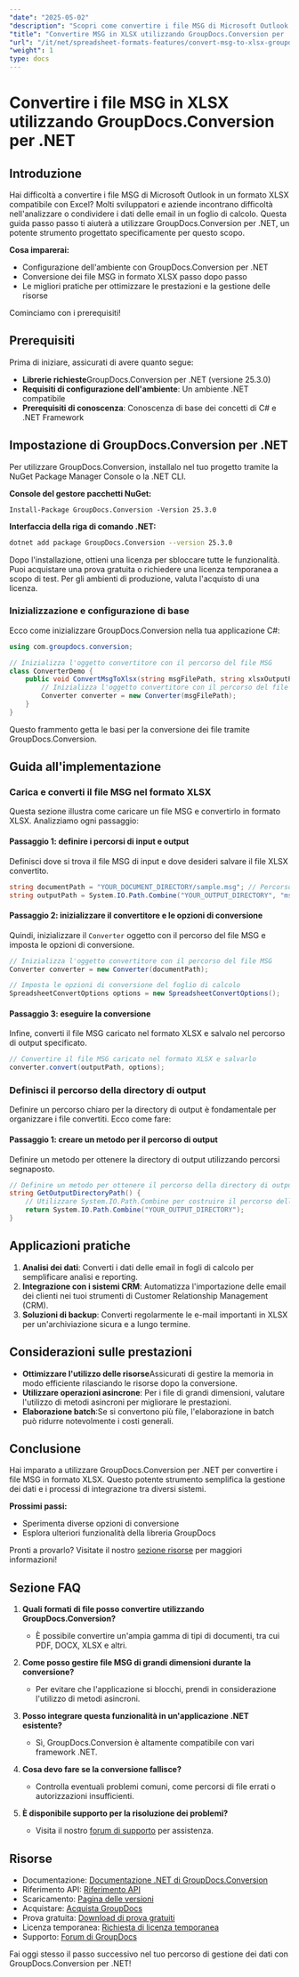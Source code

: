 ```yaml
---
"date": "2025-05-02"
"description": "Scopri come convertire i file MSG di Microsoft Outlook in formato XLSX compatibile con Excel con GroupDocs.Conversion per .NET. Segui questa guida passo passo per un'integrazione perfetta e una gestione efficiente dei dati."
"title": "Convertire MSG in XLSX utilizzando GroupDocs.Conversion per .NET&#58; una guida passo passo"
"url": "/it/net/spreadsheet-formats-features/convert-msg-to-xlsx-groupdocs-net/"
"weight": 1
type: docs
---
```

# Convertire i file MSG in XLSX utilizzando GroupDocs.Conversion per .NET

## Introduzione

Hai difficoltà a convertire i file MSG di Microsoft Outlook in un formato XLSX compatibile con Excel? Molti sviluppatori e aziende incontrano difficoltà nell'analizzare o condividere i dati delle email in un foglio di calcolo. Questa guida passo passo ti aiuterà a utilizzare GroupDocs.Conversion per .NET, un potente strumento progettato specificamente per questo scopo.

**Cosa imparerai:**
- Configurazione dell'ambiente con GroupDocs.Conversion per .NET
- Conversione dei file MSG in formato XLSX passo dopo passo
- Le migliori pratiche per ottimizzare le prestazioni e la gestione delle risorse

Cominciamo con i prerequisiti!

## Prerequisiti

Prima di iniziare, assicurati di avere quanto segue:

- **Librerie richieste**GroupDocs.Conversion per .NET (versione 25.3.0)
- **Requisiti di configurazione dell'ambiente**: Un ambiente .NET compatibile
- **Prerequisiti di conoscenza**: Conoscenza di base dei concetti di C# e .NET Framework

## Impostazione di GroupDocs.Conversion per .NET

Per utilizzare GroupDocs.Conversion, installalo nel tuo progetto tramite la NuGet Package Manager Console o la .NET CLI.

**Console del gestore pacchetti NuGet:**
```plaintext
Install-Package GroupDocs.Conversion -Version 25.3.0
```

**Interfaccia della riga di comando .NET:**
```bash
dotnet add package GroupDocs.Conversion --version 25.3.0
```

Dopo l'installazione, ottieni una licenza per sbloccare tutte le funzionalità. Puoi acquistare una prova gratuita o richiedere una licenza temporanea a scopo di test. Per gli ambienti di produzione, valuta l'acquisto di una licenza.

### Inizializzazione e configurazione di base

Ecco come inizializzare GroupDocs.Conversion nella tua applicazione C#:

```csharp
using com.groupdocs.conversion;

// Inizializza l'oggetto convertitore con il percorso del file MSG
class ConverterDemo {
    public void ConvertMsgToXlsx(string msgFilePath, string xlsxOutputPath) {
        // Inizializza l'oggetto convertitore con il percorso del file MSG
        Converter converter = new Converter(msgFilePath);
    }
}
```
Questo frammento getta le basi per la conversione dei file tramite GroupDocs.Conversion.

## Guida all'implementazione

### Carica e converti il file MSG nel formato XLSX

Questa sezione illustra come caricare un file MSG e convertirlo in formato XLSX. Analizziamo ogni passaggio:

#### Passaggio 1: definire i percorsi di input e output
Definisci dove si trova il file MSG di input e dove desideri salvare il file XLSX convertito.

```csharp
string documentPath = "YOUR_DOCUMENT_DIRECTORY/sample.msg"; // Percorso al file MSG di origine
string outputPath = System.IO.Path.Combine("YOUR_OUTPUT_DIRECTORY", "msg-converted-to.xlsx");
```

#### Passaggio 2: inizializzare il convertitore e le opzioni di conversione
Quindi, inizializzare il `Converter` oggetto con il percorso del file MSG e imposta le opzioni di conversione.

```csharp
// Inizializza l'oggetto convertitore con il percorso del file MSG
Converter converter = new Converter(documentPath);

// Imposta le opzioni di conversione del foglio di calcolo
SpreadsheetConvertOptions options = new SpreadsheetConvertOptions();
```

#### Passaggio 3: eseguire la conversione
Infine, converti il file MSG caricato nel formato XLSX e salvalo nel percorso di output specificato.

```csharp
// Convertire il file MSG caricato nel formato XLSX e salvarlo
converter.convert(outputPath, options);
```

### Definisci il percorso della directory di output
Definire un percorso chiaro per la directory di output è fondamentale per organizzare i file convertiti. Ecco come fare:

#### Passaggio 1: creare un metodo per il percorso di output
Definire un metodo per ottenere la directory di output utilizzando percorsi segnaposto.

```csharp
// Definire un metodo per ottenere il percorso della directory di output
string GetOutputDirectoryPath() {
    // Utilizzare System.IO.Path.Combine per costruire il percorso della directory di output con segnaposto
    return System.IO.Path.Combine("YOUR_OUTPUT_DIRECTORY");
}
```

## Applicazioni pratiche

1. **Analisi dei dati**: Converti i dati delle email in fogli di calcolo per semplificare analisi e reporting.
2. **Integrazione con i sistemi CRM**: Automatizza l'importazione delle email dei clienti nei tuoi strumenti di Customer Relationship Management (CRM).
3. **Soluzioni di backup**: Converti regolarmente le e-mail importanti in XLSX per un'archiviazione sicura e a lungo termine.

## Considerazioni sulle prestazioni

- **Ottimizzare l'utilizzo delle risorse**Assicurati di gestire la memoria in modo efficiente rilasciando le risorse dopo la conversione.
- **Utilizzare operazioni asincrone**: Per i file di grandi dimensioni, valutare l'utilizzo di metodi asincroni per migliorare le prestazioni.
- **Elaborazione batch**:Se si convertono più file, l'elaborazione in batch può ridurre notevolmente i costi generali.

## Conclusione

Hai imparato a utilizzare GroupDocs.Conversion per .NET per convertire i file MSG in formato XLSX. Questo potente strumento semplifica la gestione dei dati e i processi di integrazione tra diversi sistemi.

**Prossimi passi:**
- Sperimenta diverse opzioni di conversione
- Esplora ulteriori funzionalità della libreria GroupDocs

Pronti a provarlo? Visitate il nostro [sezione risorse](https://docs.groupdocs.com/conversion/net/) per maggiori informazioni!

## Sezione FAQ

1. **Quali formati di file posso convertire utilizzando GroupDocs.Conversion?**
   - È possibile convertire un'ampia gamma di tipi di documenti, tra cui PDF, DOCX, XLSX e altri.

2. **Come posso gestire file MSG di grandi dimensioni durante la conversione?**
   - Per evitare che l'applicazione si blocchi, prendi in considerazione l'utilizzo di metodi asincroni.

3. **Posso integrare questa funzionalità in un'applicazione .NET esistente?**
   - Sì, GroupDocs.Conversion è altamente compatibile con vari framework .NET.

4. **Cosa devo fare se la conversione fallisce?**
   - Controlla eventuali problemi comuni, come percorsi di file errati o autorizzazioni insufficienti.

5. **È disponibile supporto per la risoluzione dei problemi?**
   - Visita il nostro [forum di supporto](https://forum.groupdocs.com/c/conversion/10) per assistenza.

## Risorse
- Documentazione: [Documentazione .NET di GroupDocs.Conversion](https://docs.groupdocs.com/conversion/net/)
- Riferimento API: [Riferimento API](https://reference.groupdocs.com/conversion/net/)
- Scaricamento: [Pagina delle versioni](https://releases.groupdocs.com/conversion/net/)
- Acquistare: [Acquista GroupDocs](https://purchase.groupdocs.com/buy)
- Prova gratuita: [Download di prova gratuiti](https://releases.groupdocs.com/conversion/net/)
- Licenza temporanea: [Richiesta di licenza temporanea](https://purchase.groupdocs.com/temporary-license/)
- Supporto: [Forum di GroupDocs](https://forum.groupdocs.com/c/conversion/10) 

Fai oggi stesso il passo successivo nel tuo percorso di gestione dei dati con GroupDocs.Conversion per .NET!